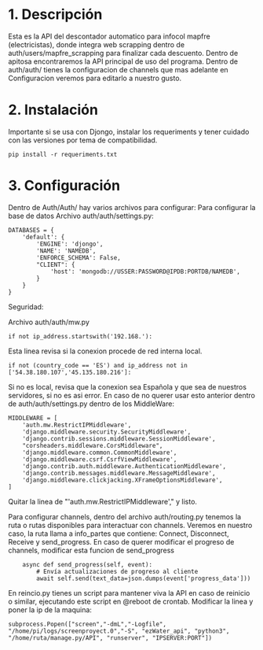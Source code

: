  # 1. **Descripción**

Esta es la API del descontador automatico para infocol mapfre (electricistas), donde integra web scrapping dentro de auth/users/mapfre_scrapping para finalizar cada descuento. Dentro de apitosa encontraremos la API principal de uso del programa.
Dentro de auth/auth/ tienes la configuracion de channels que mas adelante en Configuracion veremos para editarlo a nuestro gusto.
 
 # 2. **Instalación**

 Importante si se usa con Djongo, instalar los requeriments y tener cuidado con las versiones por tema de compatibilidad.
 
 ```
pip install -r requeriments.txt
```
# 3. **Configuración**
Dentro de Auth/Auth/ hay varios archivos para configurar:
Para configurar la base de datos
Archivo auth/auth/settings.py:
```
DATABASES = {
    'default': {
        'ENGINE': 'djongo',
        'NAME': 'NAMEDB',
        'ENFORCE_SCHEMA': False,
        "CLIENT": {
            'host': 'mongodb://USSER:PASSWORD@IPDB:PORTDB/NAMEDB',
        }
    }
}

```

Seguridad:

Archivo auth/auth/mw.py
```
if not ip_address.startswith('192.168.'):
```
Esta linea revisa si la conexion procede de red interna local.

```
if not (country_code == 'ES') and ip_address not in ['54.38.180.107','45.135.180.216']:
```
Si no es local, revisa que la conexion sea Española y que sea de nuestros servidores, si no es asi error.
En caso de no querer usar esto anterior dentro de auth/auth/settings.py dentro de los MiddleWare:
```
MIDDLEWARE = [
    'auth.mw.RestrictIPMiddleware',
    'django.middleware.security.SecurityMiddleware',
    'django.contrib.sessions.middleware.SessionMiddleware',
    "corsheaders.middleware.CorsMiddleware",
    'django.middleware.common.CommonMiddleware',
    'django.middleware.csrf.CsrfViewMiddleware',
    'django.contrib.auth.middleware.AuthenticationMiddleware',
    'django.contrib.messages.middleware.MessageMiddleware',
    'django.middleware.clickjacking.XFrameOptionsMiddleware',
]
```
Quitar la linea de "'auth.mw.RestrictIPMiddleware'," y listo.

Para configurar channels, dentro del archivo auth/routing.py tenemos la ruta o rutas disponibles para interactuar con channels. Veremos en nuestro caso, la ruta llama a info_partes que contiene:
Connect, Disconnect, Receive y send_progress. En caso de querer modificar el progreso de channels, modificar esta funcion de send_progress
```
    async def send_progress(self, event):
        # Envía actualizaciones de progreso al cliente
        await self.send(text_data=json.dumps(event['progress_data']))
```

En reincio.py tienes un script para mantener viva la API en caso de reinicio o similar, ejecutando este script en @reboot de crontab.
Modificar la linea y poner la ip de la maquina:
```
subprocess.Popen(["screen","-dmL","-Logfile", "/home/pi/logs/screenproyect.0","-S", "ezWater_api", "python3", "/home/ruta/manage.py/API", "runserver", "IPSERVER:PORT"])
```
